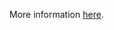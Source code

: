 More information [here](https://docs.prismacloud.io/en/enterprise-edition/policy-reference/google-cloud-policies/google-cloud-kubernetes-policies/bc-gcp-kubernetes-4).

